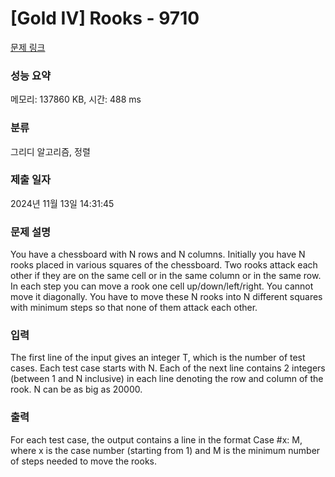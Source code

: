 # [Gold IV] Rooks - 9710 

[문제 링크](https://www.acmicpc.net/problem/9710) 

### 성능 요약

메모리: 137860 KB, 시간: 488 ms

### 분류

그리디 알고리즘, 정렬

### 제출 일자

2024년 11월 13일 14:31:45

### 문제 설명

<p>You have a chessboard with N rows and N columns. Initially you have N rooks placed in various squares of the chessboard. Two rooks attack each other if they are on the same cell or in the same column or in the same row. In each step you can move a rook one cell up/down/left/right. You cannot move it diagonally. You have to move these N rooks into N different squares with minimum steps so that none of them attack each other. </p>

### 입력 

 <p>The first line of the input gives an integer T, which is the number of test cases. Each test case starts with N. Each of the next line contains 2 integers (between 1 and N inclusive) in each line denoting the row and column of the rook. N can be as big as 20000.</p>

### 출력 

 <p>For each test case, the output contains a line in the format Case #x: M, where x is the case number (starting from 1) and M is the minimum number of steps needed to move the rooks.</p>

